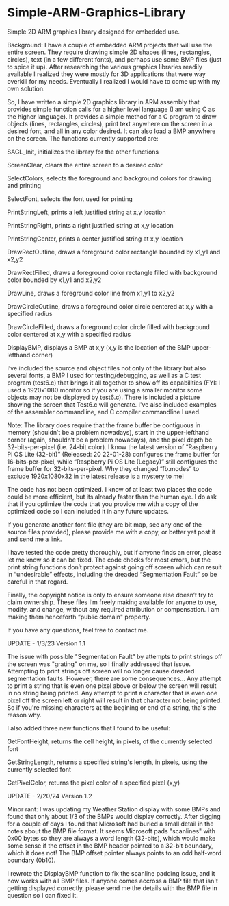# Simple-ARM-Graphics-Library
Simple 2D ARM graphics library designed for embedded use.

Background: I have a couple of embedded ARM projects that will use the entire screen. They require drawing simple 2D shapes (lines, rectangles, circles), text (in a few different fonts), and perhaps use some BMP files (just to spice it up). After researching the various graphics libraries readily available I realized they were mostly for 3D applications that were way overkill for my needs. Eventually I realized I would have to come up with my own solution.

So, I have written a simple 2D graphics library in ARM assembly that provides simple function calls for a higher level language (I am using C as the higher language). It provides a simple method for a C program to draw objects (lines, rectangles, circles), print text anywhere on the screen in a desired font, and all in any color desired. It can also load a BMP anywhere on the screen. The functions currently supported are:

SAGL_Init, initializes the library for the other functions

ScreenClear, clears the entire screen to a desired color

SelectColors, selects the foreground and background colors for drawing and printing

SelectFont, selects the font used for printing

PrintStringLeft, prints a left justified string at x,y location

PrintStringRight, prints a right justified string at x,y location

PrintStringCenter, prints a center justified string at x,y location

DrawRectOutline, draws a foreground color rectangle bounded by x1,y1 and x2,y2

DrawRectFilled, draws a foreground color rectangle filled with background color bounded by x1,y1 and x2,y2

DrawLine, draws a foreground color line from x1,y1 to x2,y2

DrawCircleOutline, draws a foreground color circle centered at x,y with a specified radius

DrawCircleFilled, draws a foreground color circle filled with background color centered at x,y with a specified radius

DisplayBMP, displays a BMP at x,y (x,y is the location of the BMP upper-lefthand corner)

I’ve included the source and object files not only of the library but also several fonts, a BMP I used for testing/debugging, as well as a C test program (test6.c) that brings it all together to show off its capabilities (FYI: I used a 1920x1080 monitor so if you are using a smaller monitor some objects may not be displayed by test6.c). There is included a picture showing the screen that Test6.c will generate. I've also included examples of the assembler commandline, and C compiler commandline I used.

Note: The library does require that the frame buffer be contiguous in memory (shouldn’t be a problem nowadays), start in the upper-lefthand corner (again, shouldn’t be a problem nowadays), and the pixel depth be 32-bits-per-pixel (i.e. 24-bit color). I know the latest version of “Raspberry Pi OS Lite (32-bit)” (Released: 20 22-01-28) configures the frame buffer for 16-bits-per-pixel, while “Raspberry Pi OS Lite (Legacy)” still configures the frame buffer for 32-bits-per-pixel. Why they changed “fb.modes” to exclude 1920x1080x32 in the latest release is a mystery to me!

The code has not been optimized. I know of at least two places the code could be more efficient, but its already faster than the human eye. I do ask that if you optimize the code that you provide me with a copy of the optimized code so I can included it in any future updates.

If you generate another font file (they are bit map, see any one of the source files provided), please provide me with a copy, or better yet post it and send me a link.

I have tested the code pretty thoroughly, but if anyone finds an error, please let me know so it can be fixed. The code checks for most errors, but the print string functions don’t protect against going off screen which can result in “undesirable” effects, including the dreaded “Segmentation Fault” so be careful in that regard.

Finally, the copyright notice is only to ensure someone else doesn’t try to claim ownership. These files I’m freely making available for anyone to use, modify, and change, without any required attribution or compensation. I am making them henceforth “public domain" property.

If you have any questions, feel free to contact me.

UPDATE - 1/3/23
Version 1.1

The issue with possible "Segmentation Fault" by attempts to print strings off the screen was "grating" on me, so I finally addressed that issue. Attempting to print strings off screen will no longer cause dreaded segmentation faults. However, there are some consequences... Any attempt to print a string that is even one pixel above or below the screen will result in no string being printed. Any attempt to print a character that is even one pixel off the screen left or right will result in that character not being printed. So if you're missing characters at the begining or end of a string, tha's the reason why.

I also added three new functions that I found to be useful:

GetFontHeight, returns the cell height, in pixels, of the currently selected font

GetStringLength, returns a specified string's length, in pixels, using the currently selected font

GetPixelColor, returns the pixel color of a specified pixel (x,y)

UPDATE - 2/20/24
Version 1.2

Minor rant: I was updating my Weather Station display with some BMPs and found that only about 1/3 of the BMPs would display correctly. After digging for a couple of days I found that Microsoft had buried a small detail in the notes about the BMP file format. It seems Microsoft pads "scanlines" with 0x00 bytes so they are always a word length (32-bits), which would make some sense if the offset in the BMP header pointed to a 32-bit boundary, which it does not! The BMP offset pointer always points to an odd half-word boundary (0b10).

I rewrote the DisplayBMP function to fix the scanline padding issue, and it now works with all BMP files. If anyone comes accross a BMP file that isn't getting displayed correctly, please send me the details with the BMP file in question so I can fixed it.
